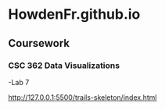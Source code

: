 # HowdenFr.github.io

## Coursework
### CSC 362 Data Visualizations
-Lab 7

http://127.0.0.1:5500/trails-skeleton/index.html 
